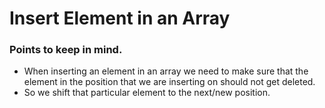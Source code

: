 # Insert Element in an Array

### Points to keep in mind.

- When inserting an element in an array we need to make sure that the element in the position that we are inserting on should not get deleted.
- So we shift that particular element to the next/new position.
